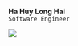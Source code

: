 **Ha Huy Long Hai**<br/>
`Software Engineer`


<img src="https://github-readme-stats.vercel.app/api/top-langs/?username=wonrax&hide=jupyter%20notebook,tex&layout=compact" />
